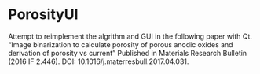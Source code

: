# PorosityUI

Attempt to reimplement the algrithm and GUI in the following paper with Qt.
“Image binarization to calculate porosity of porous anodic oxides and derivation of porosity vs current” 
Published in Materials Research Bulletin (2016 IF 2.446).
DOI: 10.1016/j.materresbull.2017.04.031.
